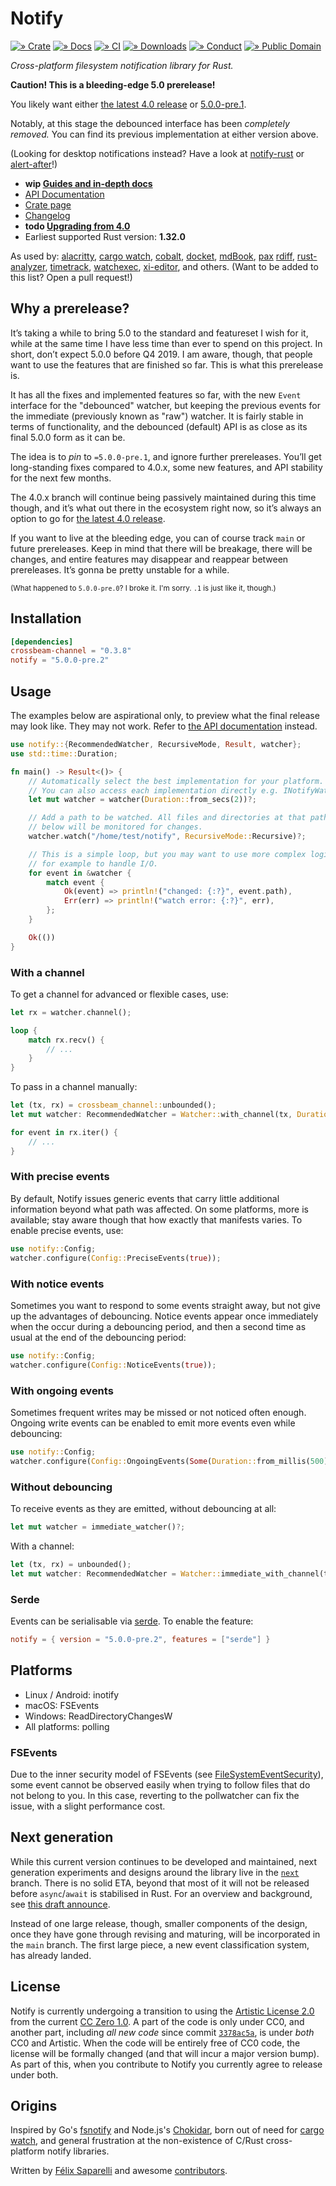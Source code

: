 # Notify

[![» Crate](https://flat.badgen.net/crates/v/notify)][crate]
[![» Docs](https://flat.badgen.net/badge/api/docs.rs/df3600)][docs]
[![» CI](https://flat.badgen.net/travis/passcod/notify/main)][build]
[![» Downloads](https://flat.badgen.net/crates/d/notify)][crate]
[![» Conduct](https://flat.badgen.net/badge/contributor/covenant/5e0d73)][coc]
[![» Public Domain](https://flat.badgen.net/badge/license/CC0-1.0/purple)][cc0]

_Cross-platform filesystem notification library for Rust._

**Caution! This is a bleeding-edge 5.0 prerelease!**

You likely want either [the latest 4.0 release] or [5.0.0-pre.1].

Notably, at this stage the debounced interface has been _completely removed._
You can find its previous implementation at either version above.

[the latest 4.0 release]: https://github.com/passcod/notify/tree/v4.0.12#notify
[5.0.0-pre.1]: https://github.com/passcod/notify/tree/v5.0.0-pre.1#notify

(Looking for desktop notifications instead? Have a look at [notify-rust] or
[alert-after]!)

- **wip [Guides and in-depth docs][wiki]**
- [API Documentation][docs]
- [Crate page][crate]
- [Changelog][changelog]
- **todo [Upgrading from 4.0](https://github.com/passcod/notify/wiki/Upgrading-from-4.0-to-5.0)**
- Earliest supported Rust version: **1.32.0**

As used by: [alacritty], [cargo watch], [cobalt], [docket], [mdBook], [pax]
[rdiff], [rust-analyzer], [timetrack], [watchexec], [xi-editor], and others.
(Want to be added to this list? Open a pull request!)

## Why a prerelease?

It’s taking a while to bring 5.0 to the standard and featureset I wish for it,
while at the same time I have less time than ever to spend on this project. In
short, don’t expect 5.0.0 before Q4 2019. I am aware, though, that people want
to use the features that are finished so far. This is what this prerelease is.

It has all the fixes and implemented features so far, with the new `Event`
interface for the "debounced" watcher, but keeping the previous events for the
immediate (previously known as "raw") watcher. It is fairly stable in terms of
functionality, and the debounced (default) API is as close as its final 5.0.0
form as it can be.

The idea is to _pin_ to `=5.0.0-pre.1`, and ignore further prereleases. You’ll
get long-standing fixes compared to 4.0.x, some new features, and API stability
for the next few months.

The 4.0.x branch will continue being passively maintained during this time
though, and it’s what out there in the ecosystem right now, so it’s always an
option to go for [the latest 4.0 release].

If you want to live at the bleeding edge, you can of course track `main` or
future prereleases. Keep in mind that there will be breakage, there will be
changes, and entire features may disappear and reappear between prereleases.
It’s gonna be pretty unstable for a while.

[the latest 4.0 release]: https://github.com/passcod/notify/tree/v4.0.10#notify

<sup>(What happened to `5.0.0-pre.0`? I broke it. I'm sorry. `.1` is just like it, though.)</sup>

## Installation

```toml
[dependencies]
crossbeam-channel = "0.3.8"
notify = "5.0.0-pre.2"
```

## Usage

The examples below are aspirational only, to preview what the final release may
look like. They may not work. Refer to [the API documentation][docs] instead.

```rust
use notify::{RecommendedWatcher, RecursiveMode, Result, watcher};
use std::time::Duration;

fn main() -> Result<()> {
    // Automatically select the best implementation for your platform.
    // You can also access each implementation directly e.g. INotifyWatcher.
    let mut watcher = watcher(Duration::from_secs(2))?;

    // Add a path to be watched. All files and directories at that path and
    // below will be monitored for changes.
    watcher.watch("/home/test/notify", RecursiveMode::Recursive)?;

    // This is a simple loop, but you may want to use more complex logic here,
    // for example to handle I/O.
    for event in &watcher {
        match event {
            Ok(event) => println!("changed: {:?}", event.path),
            Err(err) => println!("watch error: {:?}", err),
        };
    }

    Ok(())
}
```

### With a channel

To get a channel for advanced or flexible cases, use:

```rust
let rx = watcher.channel();

loop {
    match rx.recv() {
        // ...
    }
}
```

To pass in a channel manually:

```rust
let (tx, rx) = crossbeam_channel::unbounded();
let mut watcher: RecommendedWatcher = Watcher::with_channel(tx, Duration::from_secs(2))?;

for event in rx.iter() {
    // ...
}
```

### With precise events

By default, Notify issues generic events that carry little additional
information beyond what path was affected. On some platforms, more is
available; stay aware though that how exactly that manifests varies. To enable
precise events, use:

```rust
use notify::Config;
watcher.configure(Config::PreciseEvents(true));
```

### With notice events

Sometimes you want to respond to some events straight away, but not give up the
advantages of debouncing. Notice events appear once immediately when the occur
during a debouncing period, and then a second time as usual at the end of the
debouncing period:

```rust
use notify::Config;
watcher.configure(Config::NoticeEvents(true));
```

### With ongoing events

Sometimes frequent writes may be missed or not noticed often enough. Ongoing
write events can be enabled to emit more events even while debouncing:

```rust
use notify::Config;
watcher.configure(Config::OngoingEvents(Some(Duration::from_millis(500))));
```

### Without debouncing

To receive events as they are emitted, without debouncing at all:

```rust
let mut watcher = immediate_watcher()?;
```

With a channel:

```rust
let (tx, rx) = unbounded();
let mut watcher: RecommendedWatcher = Watcher::immediate_with_channel(tx)?;
```

### Serde

Events can be serialisable via [serde]. To enable the feature:

```toml
notify = { version = "5.0.0-pre.2", features = ["serde"] }
```

## Platforms

- Linux / Android: inotify
- macOS: FSEvents
- Windows: ReadDirectoryChangesW
- All platforms: polling

### FSEvents

Due to the inner security model of FSEvents (see [FileSystemEventSecurity]),
some event cannot be observed easily when trying to follow files that do not
belong to you. In this case, reverting to the pollwatcher can fix the issue,
with a slight performance cost.

## Next generation

While this current version continues to be developed and maintained, next
generation experiments and designs around the library live in the
[`next`](https://github.com/passcod/notify/tree/next) branch. There is no solid
ETA, beyond that most of it will not be released before `async`/`await` is
stabilised in Rust. For an overview and background, see [this draft
announce](https://github.com/passcod/notify/wiki/Presentation).

Instead of one large release, though, smaller components of the design, once
they have gone through revising and maturing, will be incorporated in the
`main` branch. The first large piece, a new event classification system, has
already landed.

## License

Notify is currently undergoing a transition to using the
[Artistic License 2.0][artistic] from the current [CC Zero 1.0][cc0]. A part of
the code is only under CC0, and another part, including _all new code_ since
commit [`3378ac5a`], is under _both_ CC0 and Artistic. When the code will be
entirely free of CC0 code, the license will be formally changed (and that will
incur a major version bump). As part of this, when you contribute to Notify you
currently agree to release under both.

[`3378ac5a`]: https://github.com/passcod/notify/commit/3378ac5ad5f174dfeacce6edadd7ded1a08d384e

## Origins

Inspired by Go's [fsnotify] and Node.js's [Chokidar], born out of need for
[cargo watch], and general frustration at the non-existence of C/Rust
cross-platform notify libraries.

Written by [Félix Saparelli] and awesome [contributors].

[Chokidar]: https://github.com/paulmillr/chokidar
[FileSystemEventSecurity]: https://developer.apple.com/library/mac/documentation/Darwin/Conceptual/FSEvents_ProgGuide/FileSystemEventSecurity/FileSystemEventSecurity.html
[Félix Saparelli]: https://passcod.name
[alacritty]: https://github.com/jwilm/alacritty
[alert-after]: https://github.com/frewsxcv/alert-after
[artistic]: ./LICENSE.ARTISTIC
[build]: https://travis-ci.org/passcod/notify
[cargo watch]: https://github.com/passcod/cargo-watch
[cc0]: ./LICENSE
[changelog]: ./CHANGELOG.md
[cobalt]: https://github.com/cobalt-org/cobalt.rs
[coc]: http://contributor-covenant.org/version/1/4/
[contributors]: https://github.com/passcod/notify/graphs/contributors
[crate]: https://crates.io/crates/notify
[docket]: https://iwillspeak.github.io/docket/
[docs]: https://docs.rs/notify/5.0.0-pre.1/notify/
[fsnotify]: https://github.com/go-fsnotify/fsnotify
[handlebars-iron]: https://github.com/sunng87/handlebars-iron
[hotwatch]: https://github.com/francesca64/hotwatch
[mdBook]: https://github.com/rust-lang-nursery/mdBook
[notify-rust]: https://github.com/hoodie/notify-rust
[pax]: https://pax.js.org/
[rdiff]: https://github.com/dyule/rdiff
[rust-analyzer]: https://github.com/rust-analyzer/rust-analyzer
[serde]: https://serde.rs/
[timetrack]: https://github.com/joshmcguigan/timetrack
[watchexec]: https://github.com/mattgreen/watchexec
[wiki]: https://github.com/passcod/notify/wiki
[xi-editor]: https://xi-editor.io/
